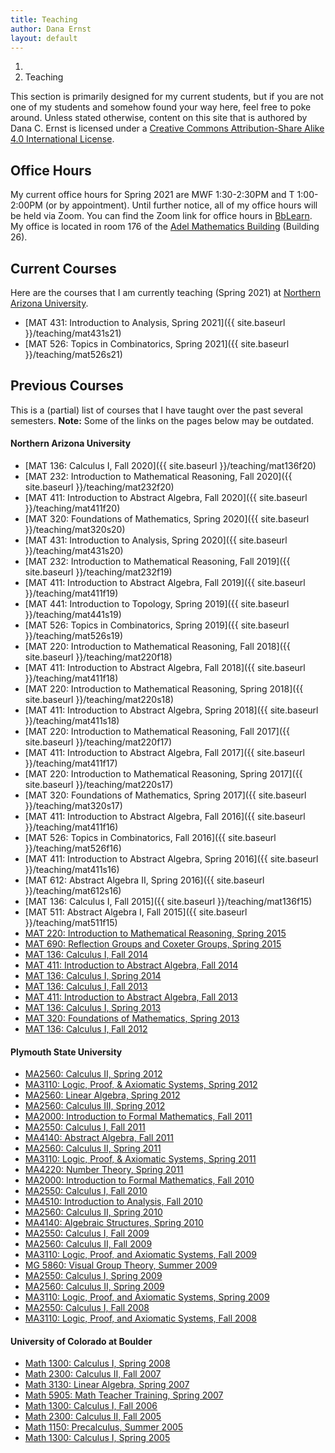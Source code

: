 ```yaml
---
title: Teaching
author: Dana Ernst
layout: default
---
```


<ol class="breadcrumb">
  <li><a href="/"><i class="fa fa-home"></i></a></li>
  <li class="active">Teaching</li>
</ol>

This section is primarily designed for my current students, but if you are not one of my students and somehow found your way here, feel free to poke around. Unless stated otherwise, content on this site that is authored by Dana C. Ernst is licensed under a [Creative Commons Attribution-Share Alike 4.0 International License](https://creativecommons.org/licenses/by-sa/4.0/).

## Office Hours ##
My current office hours for Spring 2021 are MWF 1:30-2:30PM and T 1:00-2:00PM (or by appointment). Until further notice, all of my office hours will be held via Zoom. You can find the Zoom link for office hours in [BbLearn](https://bblearn.nau.edu). My office is located in room 176 of the [Adel Mathematics Building](http://maps.google.com/maps?q=Adel+Mathematics,+Flagstaff,+AZ&hl=en&sll=35.181208,-111.607959&sspn=0.231222,0.42675&oq=adel+mathe&hnear=Adel+Mathematics,+Flagstaff,+Arizona+86001&t=m&z=17) (Building 26).

## Current Courses ##
Here are the courses that I am currently teaching (Spring 2021) at [Northern Arizona University](http://nau.edu).

- [MAT 431: Introduction to Analysis, Spring 2021]({{ site.baseurl }}/teaching/mat431s21)
- [MAT 526: Topics in Combinatorics, Spring 2021]({{ site.baseurl }}/teaching/mat526s21)

## Previous Courses ##
This is a (partial) list of courses that I have taught over the past several semesters. **Note:** Some of the links on the pages below may be outdated.

#### Northern Arizona University ####
- [MAT 136: Calculus I, Fall 2020]({{ site.baseurl }}/teaching/mat136f20)
- [MAT 232: Introduction to Mathematical Reasoning, Fall 2020]({{ site.baseurl }}/teaching/mat232f20)
- [MAT 411: Introduction to Abstract Algebra, Fall 2020]({{ site.baseurl }}/teaching/mat411f20)
- [MAT 320: Foundations of Mathematics, Spring 2020]({{ site.baseurl }}/teaching/mat320s20)
- [MAT 431: Introduction to Analysis, Spring 2020]({{ site.baseurl }}/teaching/mat431s20)
- [MAT 232: Introduction to Mathematical Reasoning, Fall 2019]({{ site.baseurl }}/teaching/mat232f19)
- [MAT 411: Introduction to Abstract Algebra, Fall 2019]({{ site.baseurl }}/teaching/mat411f19)
- [MAT 441: Introduction to Topology, Spring 2019]({{ site.baseurl }}/teaching/mat441s19)
- [MAT 526: Topics in Combinatorics, Spring 2019]({{ site.baseurl }}/teaching/mat526s19)
- [MAT 220: Introduction to Mathematical Reasoning, Fall 2018]({{ site.baseurl }}/teaching/mat220f18)
- [MAT 411: Introduction to Abstract Algebra, Fall 2018]({{ site.baseurl }}/teaching/mat411f18)
- [MAT 220: Introduction to Mathematical Reasoning, Spring 2018]({{ site.baseurl }}/teaching/mat220s18)
- [MAT 411: Introduction to Abstract Algebra, Spring 2018]({{ site.baseurl }}/teaching/mat411s18)
- [MAT 220: Introduction to Mathematical Reasoning, Fall 2017]({{ site.baseurl }}/teaching/mat220f17)
- [MAT 411: Introduction to Abstract Algebra, Fall 2017]({{ site.baseurl }}/teaching/mat411f17)
- [MAT 220: Introduction to Mathematical Reasoning, Spring 2017]({{ site.baseurl }}/teaching/mat220s17)
- [MAT 320: Foundations of Mathematics, Spring 2017]({{ site.baseurl }}/teaching/mat320s17)
- [MAT 411: Introduction to Abstract Algebra, Fall 2016]({{ site.baseurl }}/teaching/mat411f16)
- [MAT 526: Topics in Combinatorics, Fall 2016]({{ site.baseurl }}/teaching/mat526f16)
- [MAT 411: Introduction to Abstract Algebra, Spring 2016]({{ site.baseurl }}/teaching/mat411s16)
- [MAT 612: Abstract Algebra II, Spring 2016]({{ site.baseurl }}/teaching/mat612s16)
- [MAT 136: Calculus I, Fall 2015]({{ site.baseurl }}/teaching/mat136f15)
- [MAT 511: Abstract Algebra I, Fall 2015]({{ site.baseurl }}/teaching/mat511f15)
- [MAT 220: Introduction to Mathematical Reasoning, Spring 2015](http://teaching.danaernst.com/mat220s15/)
- [MAT 690: Reflection Groups and Coxeter Groups, Spring 2015](http://teaching.danaernst.com/mat690s15/)
- [MAT 136: Calculus I, Fall 2014](http://teaching.danaernst.com/mat136f14/)
- [MAT 411: Introduction to Abstract Algebra, Fall 2014](http://teaching.danaernst.com/mat411f14/)
- [MAT 136: Calculus I, Spring 2014](http://teaching.danaernst.com/mat136s14/)
- [MAT 136: Calculus I, Fall 2013](http://teaching.danaernst.com/mat136f13/)
- [MAT 411: Introduction to Abstract Algebra, Fall 2013](http://teaching.danaernst.com/mat411f13/)
- [MAT 136: Calculus I, Spring 2013](http://teaching.danaernst.com/mat136s13/)
- [MAT 320: Foundations of Mathematics, Spring 2013](http://teaching.danaernst.com/mat320s13/)
- [MAT 136: Calculus I, Fall 2012](http://teaching.danaernst.com/mat136f12/)

#### Plymouth State University ####
<ul>
<li><a href="http://danaernst.com/archive/spring2012/ma2560/2560.html">MA2560: Calculus II, Spring 2012</a></li>
<li><a href="http://danaernst.com/archive/spring2012/ma3110/3110.html">MA3110: Logic, Proof, &amp; Axiomatic Systems, Spring 2012</a></li>
<li><a href="http://danaernst.com/archive/spring2012/ma3120/3120.html">MA2560: Linear Algebra, Spring 2012</a></li>
<li><a href="http://danaernst.com/archive/spring2012/ma3540/3540.html">MA2560: Calculus III, Spring 2012</a></li>
<li><a href="http://danaernst.com/archive/fall2011/ma2000/2000.html">MA2000: Introduction to Formal Mathematics, Fall 2011</a></li>
<li><a href="http://danaernst.com/archive/fall2011/ma2550/2550.html">MA2550: Calculus I, Fall 2011</a></li>
<li><a href="http://danaernst.com/archive/fall2011/ma4140/4140.html">MA4140: Abstract Algebra, Fall 2011</a></li>
<li><a href="http://danaernst.com/archive/spring2011/ma2560/2560.html">MA2560: Calculus II, Spring 2011</a></li>
<li><a href="http://danaernst.com/archive/spring2011/ma3110/3110.html">MA3110: Logic, Proof, &amp; Axiomatic Systems, Spring 2011</a></li>
<li><a href="http://danaernst.com/archive/spring2011/ma4220/4220.html">MA4220: Number Theory, Spring 2011</a></li>
<li><a href="http://dcernst-teaching.wikidot.com/ma2000fall2010:intro">MA2000: Introduction to Formal Mathematics, Fall 2010</a></li>
<li><a href="http://dcernst-teaching.wikidot.com/ma2550fall2010:intro">MA2550: Calculus I, Fall 2010</a></li>
<li><a href="http://dcernst-teaching.wikidot.com/ma4510fall2010:intro">MA4510: Introduction to Analysis, Fall 2010</a></li>
<li><a href="http://danaernst.com/archive/Spring2010/MA2560/2560.html">MA2560: Calculus II, Spring 2010</a></li>
<li><a href="http://ma4140.wikidot.com/">MA4140: Algebraic Structures, Spring 2010</a></li>
<li><a href="http://danaernst.com/archive/Fall2009/MA2550/2550.html">MA2550: Calculus I, Fall 2009</a></li>
<li><a href="http://danaernst.com/archive/Fall2009/MA2560/2560.html">MA2560: Calculus II, Fall 2009</a></li>
<li><a href="http://danaernst.com/archive/Fall2009/MA3110/3110.html">MA3110: Logic, Proof, and Axiomatic Systems, Fall 2009</a></li>
<li><a href="http://danaernst.com/archive/Summer2009/MG5860/5860.html">MG 5860: Visual Group Theory, Summer 2009</a></li>
<li><a href="http://danaernst.com/archive/Spring2009/MA2550/2550.html">MA2550: Calculus I, Spring 2009</a></li>
<li><a href="http://danaernst.com/archive/Spring2009/MA2560/2560.html">MA2560: Calculus II, Spring 2009</a></li>
<li><a href="http://danaernst.com/archive/Spring2009/MA3110/3110.html">MA3110: Logic, Proof, and Axiomatic Systems, Spring 2009</a></li>
<li><a href="http://danaernst.com/archive/Fall2008/MA2550/2550.html">MA2550: Calculus I, Fall 2008</a></li>
<li><a href="http://danaernst.com/archive/Fall2008/MA3110/3110.html">MA3110: Logic, Proof, and Axiomatic Systems, Fall 2008</a></li>
</ul>

#### University of Colorado at Boulder ####
- [Math 1300: Calculus I, Spring 2008](http://danaernst.com/archive/Spring2008/1300.html)
- [Math 2300: Calculus II, Fall 2007](http://danaernst.com/archive/Fall2007/2300.html)
- [Math 3130: Linear Algebra, Spring 2007](http://danaernst.com/archive/Spring2007/3130/3130.html)
- [Math 5905: Math Teacher Training, Spring 2007](http://danaernst.com/archive/Spring2007/5905/5905.html)
- [Math 1300: Calculus I, Fall 2006](http://danaernst.com/archive/Fall%202006/1300.html)
- [Math 2300: Calculus II, Fall 2005](http://danaernst.com/archive/Fall%202005/2300.html)
- [Math 1150: Precalculus, Summer 2005](http://danaernst.com/archive/Summer%202005/1150.html)
- [Math 1300: Calculus I, Spring 2005](http://danaernst.com/archive/Spring%202005/1300.html)
